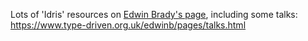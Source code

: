  Lots of 'Idris' resources on [Edwin Brady's page](https://www.type-driven.org.uk/edwinb/), including some talks: https://www.type-driven.org.uk/edwinb/pages/talks.html
